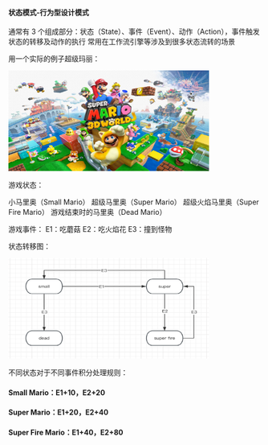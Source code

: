 #### 状态模式-行为型设计模式
通常有 3 个组成部分：状态（State）、事件（Event）、动作（Action），事件触发状态的转移及动作的执行
常用在工作流引擎等涉及到很多状态流转的场景

用一个实际的例子超级玛丽：

<img src=mario.jpeg width=400 height=200>

游戏状态：

小马里奥（Small Mario）
超级马里奥（Super Mario）
超级火焰马里奥（Super Fire Mario）
游戏结束时的马里奥（Dead Mario）

游戏事件：
E1：吃蘑菇  E2：吃火焰花  E3：撞到怪物

状态转移图：

<img src=state_change.png width=400 height=200>

不同状态对于不同事件积分处理规则：
#### Small Mario：E1+10，E2+20
#### Super Mario：E1+20，E2+40
#### Super Fire Mario：E1+40，E2+80
